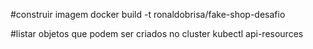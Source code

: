 #construir imagem
	docker build -t ronaldobrisa/fake-shop-desafio

#listar objetos que podem ser criados no cluster
	kubectl api-resources

